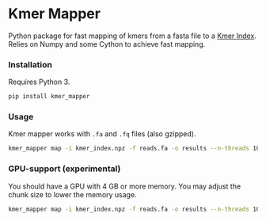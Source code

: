 # Kmer Mapper
Python package for fast mapping of kmers from a fasta file to a [Kmer Index](https://github.com/ivargr/graph_kmer_index). Relies on Numpy and some Cython to achieve fast mapping. 

### Installation
Requires Python 3.
```bash
pip install kmer_mapper
```

### Usage
Kmer mapper works with `.fa` and `.fq` files (also gzipped). 
```bash
kmer_mapper map -i kmer_index.npz -f reads.fa -o results --n-threads 10 --kmer-size 31
```


### GPU-support (experimental)
You should have a GPU with 4 GB or more memory. You may adjust the chunk size to lower the memory usage.
```bash
kmer_mapper map -i kmer_index.npz -f reads.fa -o results --n-threads 10 --kmer-size 31 --gpu True --chunk-size 10000000
```



